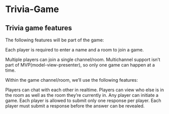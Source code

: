 # Trivia-Game
## Trivia game features
The following features will be part of the game:

Each player is required to enter a name and a room to join a game.

Multiple players can join a single channel/room. Multichannel support isn’t part of MVP(model-view-presenter), so only one game can happen at a time.

Within the game channel/room, we’ll use the following features:

Players can chat with each other in realtime.
Players can view who else is in the room as well as the room they’re currently in.
Any player can initiate a game.
Each player is allowed to submit only one response per player.
Each player must submit a response before the answer can be revealed.
